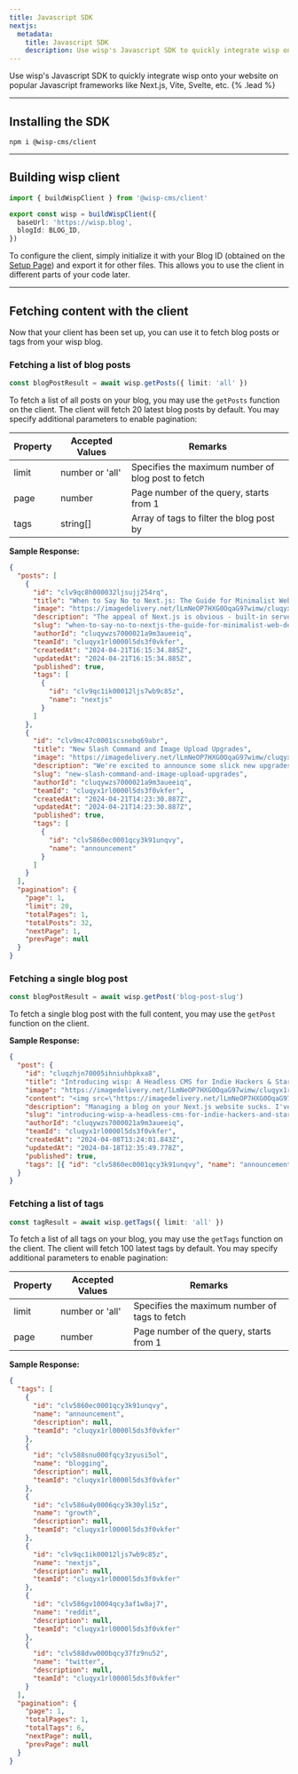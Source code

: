 ```yaml
---
title: Javascript SDK
nextjs:
  metadata:
    title: Javascript SDK
    description: Use wisp's Javascript SDK to quickly integrate wisp onto your website on popular Javascript frameworks like Next.js, Vite, Svelte, etc.
---
```


Use wisp's Javascript SDK to quickly integrate wisp onto your website on popular Javascript frameworks like Next.js, Vite, Svelte, etc. {% .lead %}

---

## Installing the SDK

```shell
npm i @wisp-cms/client
```

---

## Building wisp client

```typescript
import { buildWispClient } from '@wisp-cms/client'

export const wisp = buildWispClient({
  baseUrl: 'https://wisp.blog',
  blogId: BLOG_ID,
})
```

To configure the client, simply initialize it with your Blog ID (obtained on the [Setup Page](https://www.wisp.blog/app/setup)) and export it for other files. This allows you to use the client in different parts of your code later.

---

## Fetching content with the client

Now that your client has been set up, you can use it to fetch blog posts or tags from your wisp blog.

### Fetching a list of blog posts

```typescript
const blogPostResult = await wisp.getPosts({ limit: 'all' })
```

To fetch a list of all posts on your blog, you may use the `getPosts` function on the client. The client will fetch 20 latest blog posts by default. You may specify additional parameters to enable pagination:

| Property | Accepted Values | Remarks                                            |
| -------- | --------------- | -------------------------------------------------- |
| limit    | number or 'all' | Specifies the maximum number of blog post to fetch |
| page     | number          | Page number of the query, starts from 1            |
| tags     | string[]        | Array of tags to filter the blog post by           |

**Sample Response:**

```json
{
  "posts": [
    {
      "id": "clv9qc8h000032ljsujj254rq",
      "title": "When to Say No to Next.js: The Guide for Minimalist Web Developers",
      "image": "https://imagedelivery.net/lLmNeOP7HXG0OqaG97wimw/cluqyx1rl0000l5ds3f0vkfer/68b4d481-56c2-43ee-85d1-77d9c98bee3e.png/public",
      "description": "The appeal of Next.js is obvious - built-in server-side rendering, static site generation, file-based routing, and API routes promise a smooth, full-stack development experience. But at what cost?",
      "slug": "when-to-say-no-to-nextjs-the-guide-for-minimalist-web-developers",
      "authorId": "cluqywzs7000021a9m3aueeiq",
      "teamId": "cluqyx1rl0000l5ds3f0vkfer",
      "createdAt": "2024-04-21T16:15:34.885Z",
      "updatedAt": "2024-04-21T16:15:34.885Z",
      "published": true,
      "tags": [
        {
          "id": "clv9qc1ik00012ljs7wb9c85z",
          "name": "nextjs"
        }
      ]
    },
    {
      "id": "clv9mc47c0001scsnebq69abr",
      "title": "New Slash Command and Image Upload Upgrades",
      "image": "https://imagedelivery.net/lLmNeOP7HXG0OqaG97wimw/cluqyx1rl0000l5ds3f0vkfer/87dfe381-d340-46c8-b4c6-a9517c2ac143.png/public",
      "description": "We're excited to announce some slick new upgrades to the wisp editor experience! First up, we've added a handy slash command that gives you a Notion-like experience for quickly formatting content.",
      "slug": "new-slash-command-and-image-upload-upgrades",
      "authorId": "cluqywzs7000021a9m3aueeiq",
      "teamId": "cluqyx1rl0000l5ds3f0vkfer",
      "createdAt": "2024-04-21T14:23:30.887Z",
      "updatedAt": "2024-04-21T14:23:30.887Z",
      "published": true,
      "tags": [
        {
          "id": "clv5860ec0001qcy3k91unqvy",
          "name": "announcement"
        }
      ]
    }
  ],
  "pagination": {
    "page": 1,
    "limit": 20,
    "totalPages": 1,
    "totalPosts": 32,
    "nextPage": 1,
    "prevPage": null
  }
}
```

### Fetching a single blog post

```typescript
const blogPostResult = await wisp.getPost('blog-post-slug')
```

To fetch a single blog post with the full content, you may use the `getPost` function on the client.

**Sample Response:**

```json
{
  "post": {
    "id": "cluqzhjn70005ihniuhbpkxa8",
    "title": "Introducing wisp: A Headless CMS for Indie Hackers & Startups",
    "image": "https://imagedelivery.net/lLmNeOP7HXG0OqaG97wimw/cluqyx1rl0000l5ds3f0vkfer/a8ba0df1-942a-42d0-9150-976966459c4f.png/public",
    "content": "<img src=\"https://imagedelivery.net/lLmNeOP7HXG0OqaG97wimw/cluqyx1rl0000l5ds3f0vkfer/a8ba0df1-942a-42d0-9150-976966459c4f.png/public\"><h2>Blogs on Next.js SUCKS!!!</h2><p>Let's be real here, managing a blog on your Next.js website can be a total pain in the ass, especially if you're an indie hacker or a bootstrapped startup. I've been there, done that, and I've got the battle scars to prove it.</p><p>Working with MDX files was supposed to be a breeze, but it quickly turned into a nightmare. Generating sitemaps, creating blog lists, and handling image uploads and hosting became tasks that I dreaded.</p><p>And don't even get me started on the lack of a user-friendly interface for non-developers to create and edit blog posts. Unless you were fluent in markdown, contributing to the blog sucks big time. I can't tell you how many times I've had to waste precious developer hours pushing code changes just to fix a simple typo on a blog post. Talk about inefficient!</p><p>And let's not forget the nightmare of hosting images within the same repository as the codebase. Code and fixed assets in a single place? Let's talk about being disgusting.</p><h2>wisp = less frustration &amp; more content</h2><p>That's why I set out to build wisp. I realized that if I wanted to maintain my sanity, I needed to create a solution that would address these pain points once and for all. Enter wisp, a headless CMS designed specifically for indie hackers and startups who want to add a blog to their existing Next.js website without the hassle.</p><p>With wisp, I set out to create a solution that would make managing a blog easy. At its core, wisp offers a Medium-like editor, making it a breeze for non-developers to create and edit content without having to learn a single line of code. No more wrestling with MDX files or deciphering cryptic markdown syntax – just a clean, intuitive interface that even your grandma could use.</p><p>But that's just the tip of the iceberg. wisp also provides fine-grained controls for SEO optimization, ensuring that your blog posts are optimized for search engines and can be easily discovered by your target audience. Because let's face it, what's the point of creating amazing content if no one can find it?</p><p>And when it comes to images, wisp takes care of uploading and serving them via a CDN, eliminating the need to worry about hosting or remembering complex markdown syntax. No more headaches, no more frustration – just a seamless experience that'll make you wonder why you ever did it any other way.</p><h2>Try it out?</h2><p>After two weeks of dedicated work (and maybe a few extra cups of coffee), I'm thrilled to showcase the first blog post written and served from the wisp CMS. This very post you're reading is powered by wisp and served through a Next.js 14 app using the App Router.</p><p>If you've experienced similar frustrations with managing a blog on your Next.js website, I invite you to sign up for early access to wisp. In the coming week, we'll be opening the doors to a limited number of users who want to take wisp for a test drive and provide valuable feedback.</p><p>No more pulling your hair out, no more cursing at your computer screen, and no more wasting developer hours on trivial tasks – just a smooth, seamless experience that'll make you wonder why you ever did it any other way.</p><p>So, what are you waiting for?</p><p>Sign up for early access, and let's make content creation a whole lot less frustrating.</p><p></p>",
    "description": "Managing a blog on your Next.js website sucks. I've been there, done that, and I've got the battle scars to prove it. That's why I set out to build wisp. A headless CMS with kickass editor, image CDN and everything you need in a blog.",
    "slug": "introducing-wisp-a-headless-cms-for-indie-hackers-and-startups",
    "authorId": "cluqywzs7000021a9m3aueeiq",
    "teamId": "cluqyx1rl0000l5ds3f0vkfer",
    "createdAt": "2024-04-08T13:24:01.843Z",
    "updatedAt": "2024-04-18T12:35:49.778Z",
    "published": true,
    "tags": [{ "id": "clv5860ec0001qcy3k91unqvy", "name": "announcement" }]
  }
}
```

### Fetching a list of tags

```typescript
const tagResult = await wisp.getTags({ limit: 'all' })
```

To fetch a list of all tags on your blog, you may use the `getTags` function on the client. The client will fetch 100 latest tags by default. You may specify additional parameters to enable pagination:

| Property | Accepted Values | Remarks                                       |
| -------- | --------------- | --------------------------------------------- |
| limit    | number or 'all' | Specifies the maximum number of tags to fetch |
| page     | number          | Page number of the query, starts from 1       |


**Sample Response:**


```json
{
  "tags": [
    {
      "id": "clv5860ec0001qcy3k91unqvy",
      "name": "announcement",
      "description": null,
      "teamId": "cluqyx1rl0000l5ds3f0vkfer"
    },
    {
      "id": "clv588snu000fqcy3zyusi5ol",
      "name": "blogging",
      "description": null,
      "teamId": "cluqyx1rl0000l5ds3f0vkfer"
    },
    {
      "id": "clv586u4y0006qcy3k30yli5z",
      "name": "growth",
      "description": null,
      "teamId": "cluqyx1rl0000l5ds3f0vkfer"
    },
    {
      "id": "clv9qc1ik00012ljs7wb9c85z",
      "name": "nextjs",
      "description": null,
      "teamId": "cluqyx1rl0000l5ds3f0vkfer"
    },
    {
      "id": "clv586gv10004qcy3af1w8aj7",
      "name": "reddit",
      "description": null,
      "teamId": "cluqyx1rl0000l5ds3f0vkfer"
    },
    {
      "id": "clv588dvw000bqcy37fz9nu52",
      "name": "twitter",
      "description": null,
      "teamId": "cluqyx1rl0000l5ds3f0vkfer"
    }
  ],
  "pagination": {
    "page": 1,
    "totalPages": 1,
    "totalTags": 6,
    "nextPage": null,
    "prevPage": null
  }
}
```